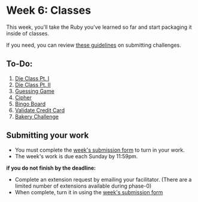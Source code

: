 # Week 6: Classes

This week, you'll take the Ruby you've learned so far and start packaging it inside of classes. 

If you need, you can review [these guidelines](../../../phase-0-handbook/submission-guidelines) on submitting challenges.

## To-Do:

1. [Die Class Pt. I](./1-die-class) 
2. [Die Class Pt. II](./2-die-class)
3. [Guessing Game](./3-guessing-game)
4. [Cipher](./4-cipher-challenge)
5. [Bingo Board](./5-bingo-board)
6. [Validate Credit Card](./6-validate-credit-card)
7. [Bakery Challenge](./7-gps-bakery)

## Submitting your work

- You must complete the [week's submission form](http://goo.gl/forms/mAF7FVgjb1) to turn in your work.
- The week's work is due each Sunday by 11:59pm.  

**if you do not finish by the deadline:**

- Complete an extension request by emailing your facilitator. (There are a limited number of extensions available during phase-0)
- When complete, turn it in using the [week's submission form](http://goo.gl/forms/mAF7FVgjb1)
